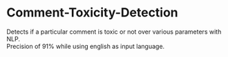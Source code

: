 # Comment-Toxicity-Detection
Detects if a particular comment is toxic or not over various parameters with NLP. <br/>
Precision of 91% while using english as input language.
